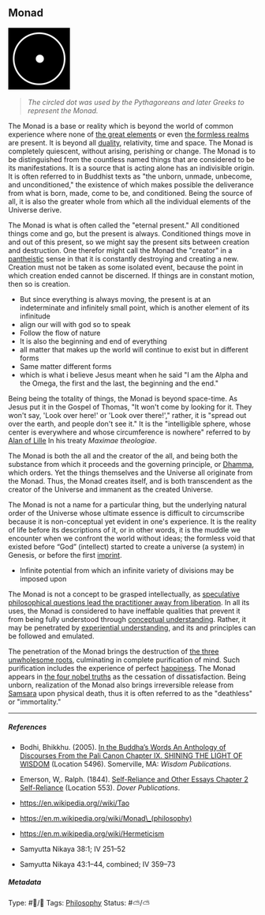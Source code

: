 ## Monad

![125](%E2%9A%99%EF%B8%8F%20Tools/%F0%9F%93%B8%20Images/6D18504D-57A7-423B-A256-A3E0D0C9B0A6.png)

 > 
 > *The circled dot was used by the Pythagoreans and later Greeks to represent the Monad.*

The Monad is a base or reality which is beyond the world of common experience where none of [the great elements](The%20great%20elements.md) or even [the formless realms](The%20formless%20attainments.md) are present. It is beyond all [duality](), relativity, time and space. The Monad is completely quiescent, without arising, perishing or change. The Monad is to be distinguished from the countless named things that are considered to be its manifestations. It is a source that is acting alone has an indivisible origin. It is often referred to in Buddhist texts as "the unborn, unmade, unbecome, and unconditioned," the existence of which makes possible the deliverance from what is born, made, come to be, and conditioned. Being the source of all, it is also the greater whole from which all the individual elements of the Universe derive.

The Monad is what is often called the "eternal present." All conditioned things come and go, but the present is always. Conditioned things move in and out of this present, so we might say the present sits between creation and destruction. One therefor might call the Monad the "creator" in a [pantheistic](Pantheism.md) sense in that it is constantly destroying and creating a new. Creation must not be taken as some isolated event, because the point in which creation ended cannot be discerned. If things are in constant motion, then so is creation.

* But since everything is always moving, the present is at an indeterminate and infinitely small point, which is another element of its infinitude
* align our will with god so to speak
* Follow the flow of nature
* It is also the beginning and end of everything
* all matter that makes up the world will continue to exist but in different forms
* Same matter different forms
* which is what i believe Jesus meant when he said "I am the Alpha and the Omega, the first and the last, the beginning and the end."

Being being the totality of things, the Monad is beyond space-time. As Jesus put it in the Gospel of Thomas, "It won't come by looking for it. They won't say, 'Look over here!' or 'Look over there!'," rather, it is "spread out over the earth, and people don't see it." It is the "intelligible sphere, whose center is everywhere and whose circumference is nowhere" referred to by [Alan of Lille]() In his treaty *Maximae theologiae*.

The Monad is both the all and the creator of the all, and being both the substance from which it proceeds and the governing principle, or [Dhamma](Dhamma.md), which orders. Yet the things themselves and the Universe all originate from the Monad. Thus, the Monad creates itself, and is both transcendent as the creator of the Universe and immanent as the created Universe. 

The Monad is not a name for a particular thing, but the underlying natural order of the Universe whose ultimate essence is difficult to circumscribe because it is non-conceptual yet evident in one's experience. It is the reality of life before its descriptions of it, or in other words, it is the muddle we encounter when we confront the world without ideas; the formless void that existed before “God” (intellect) started to create a universe (a system) in Genesis, or before the first [imprint](Imprint.md).

* Infinite potential from which an infinite variety of divisions may be imposed upon

The Monad is not a concept to be grasped intellectually, as [speculative philosophical questions lead the practitioner away from liberation](Speculative%20philosophical%20questions%20lead%20the%20practitioner%20away%20from%20liberation.md). In all its uses, the Monad is considered to have ineffable qualities that prevent it from being fully understood through [conceptual understanding](Conceptual%20understanding.md). Rather, it may be penetrated by [experiential understanding](Experiential%20understanding.md), and its and principles can be followed and emulated.

The penetration of the Monad brings the destruction of [the three unwholesome roots](The%20three%20unwholesome%20roots.md), culminating in complete purification of mind. Such purification includes the experience of perfect [happiness](Happiness.md). The Monad appears in [the four nobel truths](The%20four%20nobel%20truths.md) as the cessation of dissatisfaction. Being unborn, realization of the Monad also brings irreversible release from [Samsara](Samsara.md) upon physical death, thus it is often referred to as the "deathless" or "immortality."

---

##### References

* Bodhi, Bhikkhu. (2005). [In the Buddha’s Words An Anthology of Discourses From the Pali Canon Chapter IX. SHINING THE LIGHT OF WISDOM](In%20the%20Buddha%E2%80%99s%20Words%20An%20Anthology%20of%20Discourses%20From%20the%20Pali%20Canon%20Chapter%20IX.%20SHINING%20THE%20LIGHT%20OF%20WISDOM.md) (Location 5496). Somerville, MA: *Wisdom Publications*.

* Emerson, W,. Ralph. (1844). [Self-Reliance and Other Essays Chapter 2 Self-Reliance](Self-Reliance%20and%20Other%20Essays%20Chapter%202%20Self-Reliance.md) (Location 553). *Dover Publications*.

* https://en.wikipedia.org//wiki/Tao

* https://en.m.wikipedia.org/wiki/Monad\_(philosophy)

* https://en.m.wikipedia.org/wiki/Hermeticism

* Samyutta Nikaya 38:1; IV 251–52

* Samyutta Nikaya 43:1–44, combined; IV 359–73

##### Metadata

Type: #🔵/🔵 
Tags: [Philosophy](Philosophy.md) 
Status: #⛅️/⛅️ 

